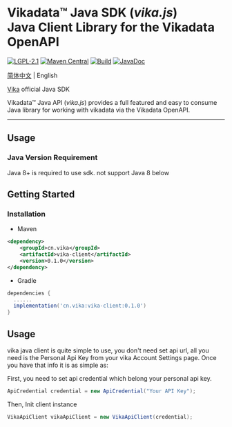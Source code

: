 # Vikadata&trade; Java SDK (*vika.js*)<br />Java Client Library for the Vikadata OpenAPI

[![LGPL-2.1](https://img.shields.io/badge/License-LGPL--2.1-blue.svg)](https://www.gnu.org/licenses/old-licenses/lgpl-2.1.txt)
[![Maven Central](https://maven-badges.herokuapp.com/maven-central/vikadata/vika-sdk-java/badge.svg)](https://search.maven.org/artifact/cn.vika/vika-client)
[![Build](https://www.travis-ci.com/vikadata/vika.java.svg?branch=master)](https://www.travis-ci.com/github/vikadata/vika.java)
[![JavaDoc](https://javadoc.io/badge2/cn.vika/vika.java/javadoc.io.svg)](https://javadoc.io/doc/cn.vika/vika.java)

[简体中文](./README.md) | English

[Vika](https://vika.cn) official Java SDK

Vikadata&trade; Java API (*vika.js*) provides a full featured and easy to consume Java library for working with vikadata via the Vikadata OpenAPI.<br/>

--- 

## Usage

### Java Version Requirement

Java 8+ is required to use sdk. not support Java 8 below

## Getting Started

### Installation

* Maven
```xml
<dependency>
    <groupId>cn.vika</groupId>
    <artifactId>vika-client</artifactId>
    <version>0.1.0</version>
</dependency>
```

* Gradle 
```groovy
dependencies {
  ......
  implementation('cn.vika:vika-client:0.1.0')
}
```

## Usage

vika java client is quite simple to use, you don't need set api url,
all you need is the Personal Api Key from your vika Account Settings page.  Once you have that info it is as simple as:

First, you need to set api credential which belong your personal api key.
```java
ApiCredential credential = new ApiCredential("Your API Key");
```

Then, Init client instance
```java
VikaApiClient vikaApiClient = new VikaApiClient(credential);
```





